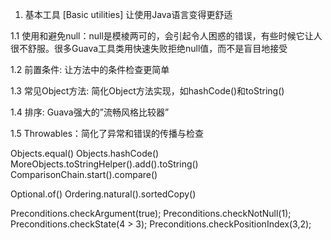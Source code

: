 1. 基本工具 [Basic utilities]
让使用Java语言变得更舒适

1.1 使用和避免null：null是模棱两可的，会引起令人困惑的错误，有些时候它让人很不舒服。很多Guava工具类用快速失败拒绝null值，而不是盲目地接受

1.2 前置条件: 让方法中的条件检查更简单

1.3 常见Object方法: 简化Object方法实现，如hashCode()和toString()

1.4 排序: Guava强大的”流畅风格比较器”

1.5 Throwables：简化了异常和错误的传播与检查

Objects.equal()
Objects.hashCode()
MoreObjects.toStringHelper().add().toString()
ComparisonChain.start().compare()

Optional.of()
Ordering.natural().sortedCopy()

Preconditions.checkArgument(true);
Preconditions.checkNotNull(1);
Preconditions.checkState(4 > 3);
Preconditions.checkPositionIndex(3,2);